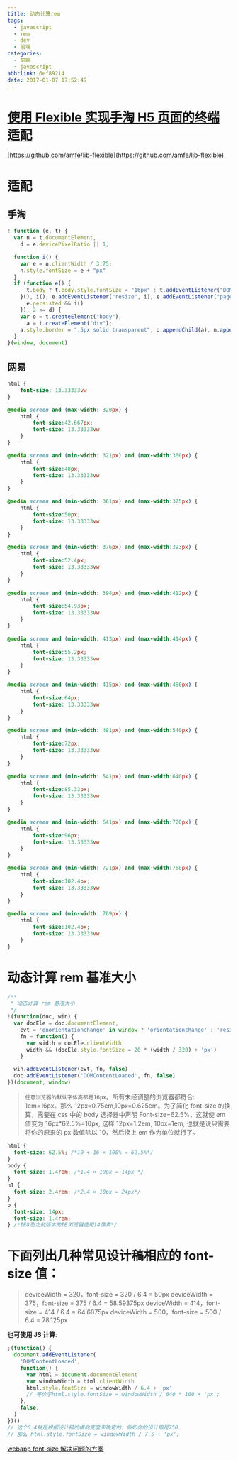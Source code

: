 ```yaml
---
title: 动态计算rem
tags:
  - javascript
  - rem
  - dev
  - 前端
categories:
  - 前端
  - javascript
abbrlink: 6ef89214
date: 2017-01-07 17:52:49
---
```


# [使用 Flexible 实现手淘 H5 页面的终端适配](https://www.w3cplus.com/mobile/lib-flexible-for-html5-layout.html)

[https://github.com/amfe/lib-flexible](https://github.com/amfe/lib-flexible)

<!-- more -->

# 适配

## 手淘

```javascript
! function (e, t) {
  var n = t.documentElement,
    d = e.devicePixelRatio || 1;

  function i() {
    var e = n.clientWidth / 3.75;
    n.style.fontSize = e + "px"
  }
  if (function e() {
      t.body ? t.body.style.fontSize = "16px" : t.addEventListener("DOMContentLoaded", e)
    }(), i(), e.addEventListener("resize", i), e.addEventListener("pageshow", function (e) {
      e.persisted && i()
    }), 2 <= d) {
    var o = t.createElement("body"),
      a = t.createElement("div");
    a.style.border = ".5px solid transparent", o.appendChild(a), n.appendChild(o), 1 === a.offsetHeight && n.classList.add("hairlines"), n.removeChild(o)
  }
}(window, document)
```

## 网易

```css
html {
    font-size: 13.33333vw
}

@media screen and (max-width: 320px) {
    html {
        font-size:42.667px;
        font-size: 13.33333vw
    }
}

@media screen and (min-width: 321px) and (max-width:360px) {
    html {
        font-size:48px;
        font-size: 13.33333vw
    }
}

@media screen and (min-width: 361px) and (max-width:375px) {
    html {
        font-size:50px;
        font-size: 13.33333vw
    }
}

@media screen and (min-width: 376px) and (max-width:393px) {
    html {
        font-size:52.4px;
        font-size: 13.33333vw
    }
}

@media screen and (min-width: 394px) and (max-width:412px) {
    html {
        font-size:54.93px;
        font-size: 13.33333vw
    }
}

@media screen and (min-width: 413px) and (max-width:414px) {
    html {
        font-size:55.2px;
        font-size: 13.33333vw
    }
}

@media screen and (min-width: 415px) and (max-width:480px) {
    html {
        font-size:64px;
        font-size: 13.33333vw
    }
}

@media screen and (min-width: 481px) and (max-width:540px) {
    html {
        font-size:72px;
        font-size: 13.33333vw
    }
}

@media screen and (min-width: 541px) and (max-width:640px) {
    html {
        font-size:85.33px;
        font-size: 13.33333vw
    }
}

@media screen and (min-width: 641px) and (max-width:720px) {
    html {
        font-size:96px;
        font-size: 13.33333vw
    }
}

@media screen and (min-width: 721px) and (max-width:768px) {
    html {
        font-size:102.4px;
        font-size: 13.33333vw
    }
}

@media screen and (min-width: 769px) {
    html {
        font-size:102.4px;
        font-size: 13.33333vw
    }
}
```







# 动态计算 rem 基准大小

```js
/**
 * 动态计算 rem 基准大小
 */
!(function(doc, win) {
  var docEle = doc.documentElement,
    evt = 'onorientationchange' in window ? 'orientationchange' : 'resize',
    fn = function() {
      var width = docEle.clientWidth
      width && (docEle.style.fontSize = 20 * (width / 320) + 'px')
    }

  win.addEventListener(evt, fn, false)
  doc.addEventListener('DOMContentLoaded', fn, false)
})(document, window)
```

> `任意浏览器的默认字体高都是16px`。所有未经调整的浏览器都符合: 1em=16px。那么 12px=0.75em,10px=0.625em。为了简化 font-size 的换算，需要在 css 中的 body 选择器中声明 Font-size=62.5%，这就使 em 值变为 16px\*62.5%=10px, 这样 12px=1.2em, 10px=1em, 也就是说只需要将你的原来的 px 数值除以 10，然后换上 em 作为单位就行了。

```css
html {
  font-size: 62.5%; /*10 ÷ 16 × 100% = 62.5%*/
}
body {
  font-size: 1.4rem; /*1.4 × 10px = 14px */
}
h1 {
  font-size: 2.4rem; /*2.4 × 10px = 24px*/
}
p {
  font-size: 14px;
  font-size: 1.4rem;
} /*IE8及之前版本的IE浏览器使用14像素*/
```

# 下面列出几种常见设计稿相应的 font-size 值：

> deviceWidth = 320，font-size = 320 / 6.4 = 50px
> deviceWidth = 375，font-size = 375 / 6.4 = 58.59375px
> deviceWidth = 414，font-size = 414 / 6.4 = 64.6875px
> deviceWidth = 500，font-size = 500 / 6.4 = 78.125px

**也可使用 JS 计算**:

```js
;(function() {
  document.addEventListener(
    'DOMContentLoaded',
    function() {
      var html = document.documentElement
      var windowWidth = html.clientWidth
      html.style.fontSize = windowWidth / 6.4 + 'px'
      // 等价于html.style.fontSize = windowWidth / 640 * 100 + 'px';
    },
    false,
  )
})()
// 这个6.4就是根据设计稿的横向宽度来确定的，假如你的设计稿是750
// 那么 html.style.fontSize = windowWidth / 7.5 + 'px';
```

[webapp font-size 解决问题的方案 ](https://blog.csdn.net/huang100qi/article/details/49886713)
